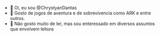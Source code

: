 - 👋 Oi, eu sou @ChrystyanDantas
- 👀 Gosto de jogos de aventura e de sobrevivencia como ARK e entre outros.
- 🌱 Não gosto muito de ler, mas sou enteressado em diversos assuntos que envolvem leitura 


